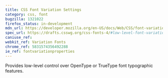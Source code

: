 ```yaml
---
title: CSS Font Variation Settings
category: css, font
bugzilla: 1321022
firefox_status: in-development
mdn_url: https://developer.mozilla.org/en-US/docs/Web/CSS/font-variation-settings
spec_url: https://drafts.csswg.org/css-fonts-4/#low-level-font-variation-settings-control-the-font-variation-settings-property
caniuse_ref:
webkit_ref: Variation Fonts
chrome_ref: 5831574356492288
ie_ref: fontvariationproperties
---
```


Provides low-level control over OpenType or TrueType font typographic features.
